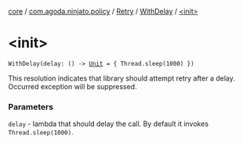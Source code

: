 [core](../../../index.md) / [com.agoda.ninjato.policy](../../index.md) / [Retry](../index.md) / [WithDelay](index.md) / [&lt;init&gt;](./-init-.md)

# &lt;init&gt;

`WithDelay(delay: () -> `[`Unit`](https://kotlinlang.org/api/latest/jvm/stdlib/kotlin/-unit/index.html)` = { Thread.sleep(1000) })`

This resolution indicates that library should attempt retry after a delay.
Occurred exception will be suppressed.

### Parameters

`delay` - lambda that should delay the call. By default it invokes `Thread.sleep(1000)`.